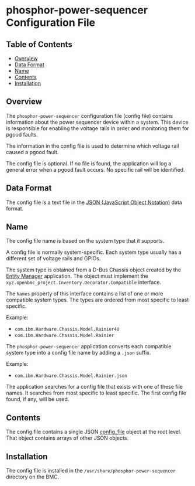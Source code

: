 # phosphor-power-sequencer Configuration File

## Table of Contents

- [Overview](#overview)
- [Data Format](#data-format)
- [Name](#name)
- [Contents](#contents)
- [Installation](#installation)

## Overview

The `phosphor-power-sequencer` configuration file (config file) contains
information about the power sequencer device within a system. This device is
responsible for enabling the voltage rails in order and monitoring them for
pgood faults.

The information in the config file is used to determine which voltage rail
caused a pgood fault.

The config file is optional. If no file is found, the application will log a
general error when a pgood fault occurs. No specific rail will be identified.

## Data Format

The config file is a text file in the
[JSON (JavaScript Object Notation)](https://www.json.org/) data format.

## Name

The config file name is based on the system type that it supports.

A config file is normally system-specific. Each system type usually has a
different set of voltage rails and GPIOs.

The system type is obtained from a D-Bus Chassis object created by the
[Entity Manager](https://github.com/openbmc/entity-manager) application. The
object must implement the `xyz.openbmc_project.Inventory.Decorator.Compatible`
interface.

The `Names` property of this interface contains a list of one or more compatible
system types. The types are ordered from most specific to least specific.

Example:

- `com.ibm.Hardware.Chassis.Model.Rainier4U`
- `com.ibm.Hardware.Chassis.Model.Rainier`

The `phosphor-power-sequencer` application converts each compatible system type
into a config file name by adding a `.json` suffix.

Example:

- `com.ibm.Hardware.Chassis.Model.Rainier.json`

The application searches for a config file that exists with one of these file
names. It searches from most specific to least specific. The first config file
found, if any, will be used.

## Contents

The config file contains a single JSON [config_file](config_file.md) object at
the root level. That object contains arrays of other JSON objects.

## Installation

The config file is installed in the `/usr/share/phosphor-power-sequencer`
directory on the BMC.
